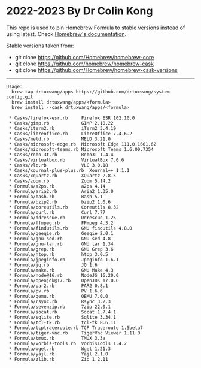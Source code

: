 # 2022-2023  By Dr Colin Kong

This repo is used to pin Homebrew Formula to stable versions instead of using latest.
Check [Homebrew's documentation](https://docs.brew.sh).
<br/>

Stable versions taken from:

* git clone https://github.com/Homebrew/homebrew-core
* git clone https://github.com/homebrew/homebrew-cask
* git clone https://github.com/Homebrew/homebrew-cask-versions

---
```
Usage:
  brew tap drtuxwang/apps https://github.com/drtuxwang/system-config.git
  brew install drtuxwang/apps/<formula>
  brew install --cask drtuxwang/apps/<formula>

 * Casks/firefox-esr.rb     Firefox ESR 102.10.0
 * Casks/gimp.rb            GIMP 2.10.22
 * Casks/iterm2.rb          iTerm2 3.4.19
 * Casks/libreoffice.rb     LibreOffice 7.4.6.2
 * Casks/meld.rb            MELD 3.21.0
 * Casks/microsoft-edge.rb  Microsoft Edge 111.0.1661.62
 * Casks/microsoft-teams.rb Microsoft Teams 1.6.00.7354
 * Casks/robo-3t.rb         Robo3T 1.4.4
 * Casks/virtualbox.rb      VirtualBox 7.0.6
 * Casks/vlc.rb             VLC 3.0.18
 * Casks/xournal-plus-plus.rb  Xournal++ 1.1.1
 * Casks/xquartz.rb         XQuartz 2.8.5
 * Casks/zoom.rb            Zoom 5.14.2
 * Formula/a2ps.rb          a2ps 4.14
 * Formula/aria2.rb         Aria2 1.35.0
 * Formula/bash.rb          Bash 5.1
 * Formula/bzip2.rb         bzip2 1.0.6
 * Formula/coreutils.rb     Coreutils 8.32
 * Formula/curl.rb          Curl 7.77
 * Formula/ddrescue.rb      Ddrescue 1.25
 * Formula/ffmpeg.rb        FFmpeg 4.3.2
 * Formula/findutils.rb     GNU findutils 4.8.0
 * Formula/geeqie.rb        Geeqie 2.0.1
 * Formula/gnu-sed.rb       GNU sed 4.8
 * Formula/gnu-tar.rb       GNU tar 1.34
 * Formula/grep.rb          GNU Grep 3.6
 * Formula/htop.rb          htop 3.0.5
 * Formula/jpeginfo.rb      Jpeginfo 1.6.1
 * Formula/jq.rb            JQ 1.6
 * Formula/make.rb          GNU Make 4.3
 * Formula/node@16.rb       NodeJS 16.20.0
 * Formula/openjdk@17.rb    OpenJDK 17.0.6
 * Formula/par2.rb          PAR2 0.8.1
 * Formula/pv.rb            PV 1.6.6
 * Formula/qemu.rb          QEMU 7.0.0
 * Formula/rsync.rb         Rsync 3.2.3
 * Formula/sevenzip.rb      7zip 22.0.1
 * Formula/socat.rb         Socat 1.7.4.1
 * Formula/sqlite.rb        Sqlite 3.34.1
 * Formula/tcl-tk.rb        tcl-tk 8.6.11
 * Formula/tcptraceroute.rb TCP Traceroute 1.5beta7
 * Formula/tiger-vnc.rb     TigerVnc Viewer 1.11.0
 * Formula/tmux.rb          TMUX 3.3a
 * Formula/vorbis-tools.rb  VorbisTools 1.4.2
 * Formula/wget.rb          Wget 1.21.3
 * Formula/yajl.rb          Yajl 2.1.0
 * Formula/zlib.rb          Zib 1.2.11
```
